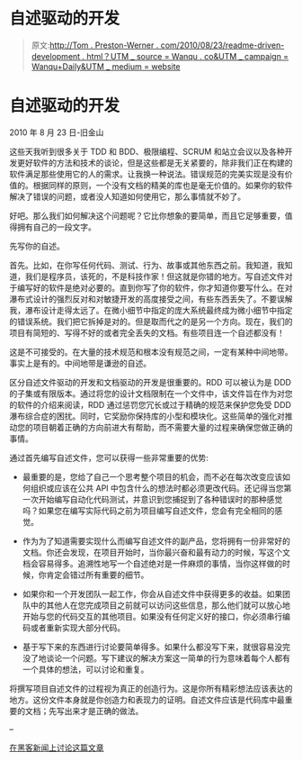 # 自述驱动的开发

> 原文:[http://Tom . Preston-Werner . com/2010/08/23/readme-driven-development . html？UTM _ source = Wanqu . co&UTM _ campaign = Wanqu+Daily&UTM _ medium = website](http://tom.preston-werner.com/2010/08/23/readme-driven-development.html?utm_source=wanqu.co&utm_campaign=Wanqu+Daily&utm_medium=website)

# 自述驱动的开发

2010 年 8 月 23 日-旧金山

这些天我听到很多关于 TDD 和 BDD、极限编程、SCRUM 和站立会议以及各种开发更好软件的方法和技术的谈论，但是这些都是无关紧要的，除非我们正在构建的软件满足那些使用它的人的需求。让我换一种说法。错误规范的完美实现是没有价值的。根据同样的原则，一个没有文档的精美的库也是毫无价值的。如果你的软件解决了错误的问题，或者没人知道如何使用它，那么事情就不妙了。

好吧。那么我们如何解决这个问题呢？它比你想象的要简单，而且它足够重要，值得拥有自己的一段文字。

先写你的自述。

首先。比如，在你写任何代码、测试、行为、故事或其他东西之前。我知道，我知道，我们是程序员，该死的，不是科技作家！但这就是你错的地方。写自述文件对于编写好的软件是绝对必要的。直到你写了你的软件，你才知道你要写什么。在对瀑布式设计的强烈反对和对敏捷开发的高度接受之间，有些东西丢失了。不要误解我，瀑布设计走得太远了。在微小细节中指定的庞大系统最终成为微小细节中指定的错误系统。我们把它拆掉是对的。但是取而代之的是另一个方向。现在，我们的项目有简短的、写得不好的或者完全丢失的文档。有些项目连一个自述都没有！

这是不可接受的。在大量的技术规范和根本没有规范之间，一定有某种中间地带。事实上是有的。中间地带是谦逊的自述。

区分自述文件驱动的开发和文档驱动的开发是很重要的。RDD 可以被认为是 DDD 的子集或有限版本。通过将您的设计文档限制在一个文件中，该文件旨在作为对您的软件的介绍来阅读，RDD 通过惩罚您冗长或过于精确的规范来保护您免受 DDD 瀑布综合症的困扰。同时，它奖励你保持库的小型和模块化。这些简单的强化对推动您的项目朝着正确的方向前进大有帮助，而不需要大量的过程来确保您做正确的事情。

通过首先编写自述文件，您可以获得一些非常重要的优势:

*   最重要的是，您给了自己一个思考整个项目的机会，而不必在每次改变应该如何组织或应该在公共 API 中包含什么的想法时都必须更改代码。还记得当您第一次开始编写自动化代码测试，并意识到您捕捉到了各种错误时的那种感觉吗？如果您在编写实际代码之前为项目编写自述文件，您会有完全相同的感觉。

*   作为为了知道需要实现什么而编写自述文件的副产品，您将拥有一份非常好的文档。你还会发现，在项目开始时，当你最兴奋和最有动力的时候，写这个文档会容易得多。追溯性地写一个自述绝对是一件麻烦的事情，当你这样做的时候，你肯定会错过所有重要的细节。

*   如果你和一个开发团队一起工作，你会从自述文件中获得更多的收益。如果团队中的其他人在您完成项目之前就可以访问这些信息，那么他们就可以放心地开始与您的代码交互的其他项目。如果没有任何定义好的接口，你必须串行编码或者重新实现大部分代码。

*   基于写下来的东西进行讨论要简单得多。如果什么都没写下来，就很容易没完没了地谈论一个问题。写下建议的解决方案这一简单的行为意味着每个人都有一个具体的想法，可以讨论和重复。

将撰写项目自述文件的过程视为真正的创造行为。这是你所有精彩想法应该表达的地方。这份文件本身就是你创造力和表现力的证明。自述文件应该是代码库中最重要的文档；先写出来才是正确的做法。

–

[在黑客新闻上讨论这篇文章](http://news.ycombinator.com/item?id=1627246)